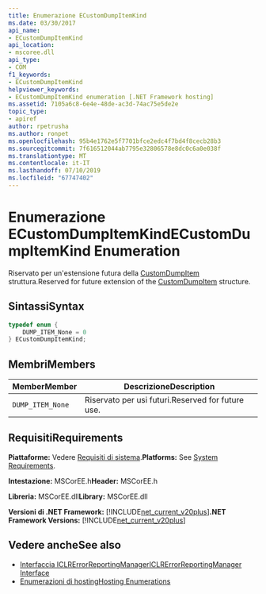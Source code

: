 ```yaml
---
title: Enumerazione ECustomDumpItemKind
ms.date: 03/30/2017
api_name:
- ECustomDumpItemKind
api_location:
- mscoree.dll
api_type:
- COM
f1_keywords:
- ECustomDumpItemKind
helpviewer_keywords:
- ECustomDumpItemKind enumeration [.NET Framework hosting]
ms.assetid: 7105a6c8-6e4e-48de-ac3d-74ac75e5de2e
topic_type:
- apiref
author: rpetrusha
ms.author: ronpet
ms.openlocfilehash: 95b4e1762e5f7701bfce2edc4f7bd4f8cecb28b3
ms.sourcegitcommit: 7f616512044ab7795e32806578e8dc0c6a0e038f
ms.translationtype: MT
ms.contentlocale: it-IT
ms.lasthandoff: 07/10/2019
ms.locfileid: "67747402"
---
```

# <a name="ecustomdumpitemkind-enumeration"></a><span data-ttu-id="ba523-102">Enumerazione ECustomDumpItemKind</span><span class="sxs-lookup"><span data-stu-id="ba523-102">ECustomDumpItemKind Enumeration</span></span>
<span data-ttu-id="ba523-103">Riservato per un'estensione futura della [CustomDumpItem](../../../../docs/framework/unmanaged-api/hosting/customdumpitem-structure.md) struttura.</span><span class="sxs-lookup"><span data-stu-id="ba523-103">Reserved for future extension of the [CustomDumpItem](../../../../docs/framework/unmanaged-api/hosting/customdumpitem-structure.md) structure.</span></span>  
  
## <a name="syntax"></a><span data-ttu-id="ba523-104">Sintassi</span><span class="sxs-lookup"><span data-stu-id="ba523-104">Syntax</span></span>  
  
```cpp  
typedef enum {  
    DUMP_ITEM_None = 0  
} ECustomDumpItemKind;  
```  
  
## <a name="members"></a><span data-ttu-id="ba523-105">Membri</span><span class="sxs-lookup"><span data-stu-id="ba523-105">Members</span></span>  
  
|<span data-ttu-id="ba523-106">Member</span><span class="sxs-lookup"><span data-stu-id="ba523-106">Member</span></span>|<span data-ttu-id="ba523-107">Descrizione</span><span class="sxs-lookup"><span data-stu-id="ba523-107">Description</span></span>|  
|------------|-----------------|  
|`DUMP_ITEM_None`|<span data-ttu-id="ba523-108">Riservato per usi futuri.</span><span class="sxs-lookup"><span data-stu-id="ba523-108">Reserved for future use.</span></span>|  
  
## <a name="requirements"></a><span data-ttu-id="ba523-109">Requisiti</span><span class="sxs-lookup"><span data-stu-id="ba523-109">Requirements</span></span>  
 <span data-ttu-id="ba523-110">**Piattaforme:** Vedere [Requisiti di sistema](../../../../docs/framework/get-started/system-requirements.md).</span><span class="sxs-lookup"><span data-stu-id="ba523-110">**Platforms:** See [System Requirements](../../../../docs/framework/get-started/system-requirements.md).</span></span>  
  
 <span data-ttu-id="ba523-111">**Intestazione:** MSCorEE.h</span><span class="sxs-lookup"><span data-stu-id="ba523-111">**Header:** MSCorEE.h</span></span>  
  
 <span data-ttu-id="ba523-112">**Libreria:** MSCorEE.dll</span><span class="sxs-lookup"><span data-stu-id="ba523-112">**Library:** MSCorEE.dll</span></span>  
  
 <span data-ttu-id="ba523-113">**Versioni di .NET Framework:** [!INCLUDE[net_current_v20plus](../../../../includes/net-current-v20plus-md.md)]</span><span class="sxs-lookup"><span data-stu-id="ba523-113">**.NET Framework Versions:** [!INCLUDE[net_current_v20plus](../../../../includes/net-current-v20plus-md.md)]</span></span>  
  
## <a name="see-also"></a><span data-ttu-id="ba523-114">Vedere anche</span><span class="sxs-lookup"><span data-stu-id="ba523-114">See also</span></span>

- [<span data-ttu-id="ba523-115">Interfaccia ICLRErrorReportingManager</span><span class="sxs-lookup"><span data-stu-id="ba523-115">ICLRErrorReportingManager Interface</span></span>](../../../../docs/framework/unmanaged-api/hosting/iclrerrorreportingmanager-interface.md)
- [<span data-ttu-id="ba523-116">Enumerazioni di hosting</span><span class="sxs-lookup"><span data-stu-id="ba523-116">Hosting Enumerations</span></span>](../../../../docs/framework/unmanaged-api/hosting/hosting-enumerations.md)
